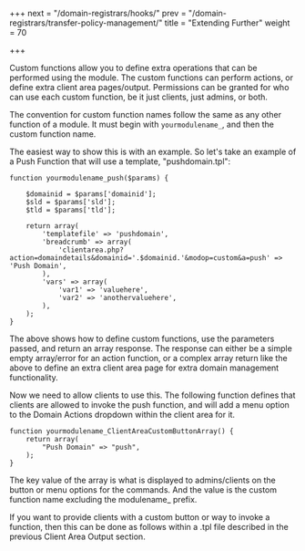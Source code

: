 +++
next = "/domain-registrars/hooks/"
prev = "/domain-registrars/transfer-policy-management/"
title = "Extending Further"
weight = 70

+++

Custom functions allow you to define extra operations that can be performed using the module. The custom functions can perform actions, or define extra client area pages/output. Permissions can be granted for who can use each custom function, be it just clients, just admins, or both.

The convention for custom function names follow the same as any other function of a module. It must begin with `yourmodulename_`, and then the custom function name.

The easiest way to show this is with an example. So let's take an example of a Push Function that will use a template, "pushdomain.tpl":

```
function yourmodulename_push($params) {

    $domainid = $params['domainid'];
    $sld = $params['sld'];
    $tld = $params['tld'];

    return array(
        'templatefile' => 'pushdomain',
        'breadcrumb' => array(
            'clientarea.php?action=domaindetails&domainid='.$domainid.'&modop=custom&a=push' => 'Push Domain',
        ),
        'vars' => array(
            'var1' => 'valuehere',
            'var2' => 'anothervaluehere',
        ),
    );
}
```

The above shows how to define custom functions, use the parameters passed, and return an array response. The response can either be a simple empty array/error for an action function, or a complex array return like the above to define an extra client area page for extra domain management functionality.

Now we need to allow clients to use this. The following function defines that clients are allowed to invoke the push function, and will add a menu option to the Domain Actions dropdown within the client area for it.

```
function yourmodulename_ClientAreaCustomButtonArray() {
    return array(
        "Push Domain" => "push",
    );
}
```

The key value of the array is what is displayed to admins/clients on the button or menu options for the commands. And the value is the custom function name excluding the modulename_ prefix.

If you want to provide clients with a custom button or way to invoke a function, then this can be done as follows within a .tpl file described in the previous Client Area Output section.
